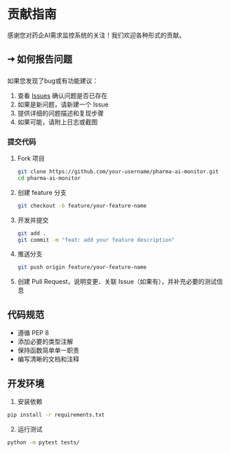 # 贡献指南

感谢您对药企AI需求监控系统的关注！我们欢迎各种形式的贡献。

## 🠆 如何报告问题
如果您发现了bug或有功能建议：

1. 查看 [Issues](https://github.com/your-username/pharma-ai-monitor/issues) 确认问题是否已存在
2. 如果是新问题，请新建一个 Issue
3. 提供详细的问题描述和复现步骤
4. 如果可能，请附上日志或截图

### 提交代码

1. Fork 项目
   ```bash
   git clone https://github.com/your-username/pharma-ai-monitor.git
   cd pharma-ai-monitor
   ```

2. 创建 feature 分支
   ```bash
   git checkout -b feature/your-feature-name
   ```

3. 开发并提交
   ```bash
   git add .
   git commit -m "feat: add your feature description"
   ```

4. 推送分支
   ```bash
   git push origin feature/your-feature-name
   ```

5. 创建 Pull Request，说明变更、关联 Issue（如果有），并补充必要的测试信息

## 代码规范
- 遵循 PEP 8
- 添加必要的类型注解
- 保持函数简单单一职责
- 编写清晰的文档和注释

## 开发环境

1. 安装依赖
```bash
pip install -r requirements.txt
```

2. 运行测试
```bash
python -m pytest tests/
```

